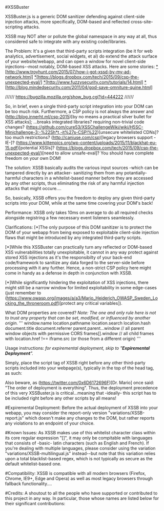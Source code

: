 #XSSBuster

XSSBuster.js is a generic DOM sanitizer defending against client-side injection attacks, more specifically, DOM-based and reflected cross-site-scripting attacks.

XSSB may NOT alter or pollute the global namespace in any way at all, thus considered safe to integrate with any existing code/libraries.

The Problem:
It's a given that third-party scripts integration (be it for web analytics, advertisement, social widgets, et al) do extend the attack surface of your website/webapp, and can open a window for novel client-side injections--most notably, DOM-based XSS attacks. Here are some stories:
[*](http://www.troyhunt.com/2015/07/how-i-got-xssd-by-my-ad-network.html)[http://www.troyhunt.com/2015/07/how-i-got-xssd-by-my-ad-network.html]
[*](https://blogs.dropbox.com/tech/2015/09/csp-the-unexpected-eval/)[https://blogs.dropbox.com/tech/2015/09/csp-the-unexpected-eval/]
[*](http://www.fuzzysecurity.com/tutorials/14.html)[http://www.fuzzysecurity.com/tutorials/14.html]
[*](http://blog.mindedsecurity.com/2011/04/god-save-omniture-quine.html)[http://blog.mindedsecurity.com/2011/04/god-save-omniture-quine.html]

////// https://bugzilla.mozilla.org/show_bug.cgi?id=444222
////// 

So, in brief, even a single third-party script integration into your DOM can be too much risk. Furthermore, a CSP policy is not always the answer and (http://blog.innerht.ml/csp-2015)[by no means a practical silver bullet for XSS attacks]; ...breaks integrated libraries? requiring non-trivial code changes? (https://github.com/cure53/XSSChallengeWiki/wiki/H5SC-Minichallenge-3:-%22Sh*t,-it%27s-CSP!%22)[unsecure whitelisted CDNs]? too much restrictions? (http://caniuse.com/csp)[legacy browsers support -IE-]? (https://www.kittenpics.org/wp-content/uploads/2015/11/blackhat-eu-15.pdf)[potential XSSIs]? (https://blogs.dropbox.com/tech/2015/09/csp-the-unexpected-eval/)[need to allow unsafe-eval]? You should have complete freedom on your own DOM!

The solution:
XSSB basically audits the various input sources -which can be tampered directly by an attacker- sanitizing them from any potantially-harmful characters in a whitelist-based manner before they are accessed by any other scripts, thus eliminating the risk of any harmful injection attacks that might occure....

So, basically, XSSB offers you the freedom to deploy any given third-party scripts into your DOM, while at the same time covering your DOM's back!

Performance:
XSSB only takes 10ms on average to do all required checks alongside registring a few necessary event listeners seamlessly.

Clarifications:
  [*]The only purpose of this DOM sanitizer is to protect the DOM of your webapp from being exposed to exploitable client-side injection flaws that might be introduced by any integrated third-party scripts.

  [*]While this XSSBuster can practically turn any reflected or DOM-based XSS vulnerabilities totally unexploitable, it cannot in any way protect against stored XSS injections as it's the responsibilty of your back-end code/framework to sanitize any data forged to the server-side before processing with it any further. Hence, a non-strict CSP policy here might come in handy as a defense in depth in conjunction with XSSB.

  [*]While significantly hindering the exploitation of XSS injections, there might still be a narrow window for limited exploitability in some edge-cases (just remember to (https://www.owasp.org/images/a/a3/Mario_Heiderich_OWASP_Sweden_Locking_the_throneroom.pdf)[protect any critical variables]).

What DOM properties are covered?
*Note: The one and only rule here is not to trust any property that can be set, modified, or influenced by another origin.*
'''
window.name
location.pathname
location.search
location.hash
document.title
document.referrer
parent.parent...window // all parent window objects with permissive CORS
frames[].window // all child frames with location.href !== iframe.src (or those from a different origin)
'''

Usage instructions:
*for expiremental deployment, skip to "**Expiremental Deployment**".*

  Simply, place the script tag of XSSB right before any other third-party scripts included into your webpage(s), typically in the top of the head tag, as such:
<head>
<title>example</title>
<script type='text/javascript' src='XSSBuster.js'></script>
<script type='text/javascript' src='thirdParty-script.js'></script>
</head>

Also beware, as (https://twitter.com/0x6D6172696F)[Dr. Mario] once said: "The order of deployment is everything". Thus, the deployment precedence of this very XSSBuster.js is critical...meaning that -ideally- this script has to be included right before any other scripts by all means!

#Expiremental Deployment:
  Before the actual deployment of XSSB into your webapp, you may consider the report-only version "variations/XSSB-report.js" which doesn't make any changes to the DOM, but rather reports any violations to an endpoint of your choice.

#Known Issues:
  As XSSB makes use of this whitelist character class within its core regular expression "[]", it may only be compitable with languages that consists of -basic- latin characters (such as English and French). If you're dealing with multiple languages, please consider using the variation "variations/XSSB-multilingual.js" instead--but note that this variation relies upon a total blacklist-based regex, which is not typically as secure as the default whitelist-based one.

#Compatibility:
XSSB is compatible with all modern browsers (Firefox, Chrome, IE9+, Edge and Opera) as well as most legacy browsers through fallback functionality....

#Credits:
  A shoutout to all the people who have supported or contributed to this project in any way. In particular, those whose names are listed below for their significant contributions:
